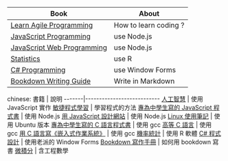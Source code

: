 Book   | About
-------|---------------------------
[Learn Agile Programming](../learnagile/) | How to learn coding ?
[JavaScript Programming](../jsh/) | use Node.js
[JavaScript Web Programming](../jsw/) | use Node.js
[Statistics](../st/) | use R
[C# Programming](../csharp/) | use Window Forms
[Bookdown Writing Guide](../bookdown/) | Write in Markdown

chinese:
書籍   | 說明
-------|---------------------------
[人工智慧](../ai/) | 使用 JavaScript 實作
[敏捷程式學習](../learnagile/) | 學習程式的方法
[專為中學生寫的 JavaScript 程式書](../jsh/) | 使用 Node.js
[用 JavaScript 設計網站](../jsw/) | 使用 Node.js
[Linux 使用筆記](../linux/) | 使用 Ubuntu 版本
[專為中學生寫的 C 語言程式書](../c/) | 使用 gcc
[高等 C 語言](../c2/) | 使用 gcc
[用 C 語言寫《嵌入式作業系統》](../c0/) | 使用 gcc
[機率統計](../st/) | 使用 R 軟體
[C# 程式設計](../csharp/) | 使用老派的 Window Forms
[Bookdown 寫作手冊](../bookdown/) | 如何用 bookdown 寫書
[微積分](calculus.md) | 含工程數學